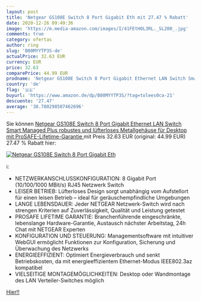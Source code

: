 ```yaml
---
layout: post
title: 'Netgear GS108E Switch 8 Port Gigabit Eth mit 27.47 % Rabatt'
date: 2020-12-26 09:49:36
image: 'https://m.media-amazon.com/images/I/41FEtHOL3RL._SL200_.jpg'
comments: true
category: ofertas
author: ring
slug: 'B00MYYTP3S-de'
actualPrice: 32.63 EUR
currency: EUR
price: 32.63
comparePrice: 44.99 EUR
prodname: 'Netgear GS108E Switch 8 Port Gigabit Ethernet LAN Switch Smart Managed Plus  robustes und lüfterloses Metallgehäuse  für Desktop  mit ProSAFE-Lifetime-Garantie '
country: 'de'
flag: '🇩🇪'
buyurl: 'https://www.amazon.de/dp/B00MYYTP3S/?tag=tolees0ca-21'
descuento: '27.47'
average: '38.780298507462696'
---
```


Sie können [Netgear GS108E Switch 8 Port Gigabit Ethernet LAN Switch Smart Managed Plus  robustes und lüfterloses Metallgehäuse  für Desktop  mit ProSAFE-Lifetime-Garantie ](https://www.amazon.de/dp/B00MYYTP3S/?tag=tolees0ca-21) mit Preis 32.63 EUR (original: 44.99 EUR) 27.47 % Rabatt hier:

[![Netgear GS108E Switch 8 Port Gigabit Eth](https://m.media-amazon.com/images/I/41FEtHOL3RL._SL200_.jpg)](https://www.amazon.de/dp/B00MYYTP3S/?tag=tolees0ca-21)

ℹ️:

- NETZWERKANSCHLUSSKONFIGURATION: 8 Gigabit Port (10/100/1000 MBit/s) RJ45 Netzwerk Switch
- LEISER BETRIEB: Lüfterloses Design sorgt unabhängig vom Aufstellort für einen leisen Betrieb – ideal für geräuschempfindliche Umgebungen
- LANGE LEBENSDAUER: Jeder NETGEAR Netzwerk-Switch wird nach strengen Kriterien auf Zuverlässigkeit, Qualität und Leistung getestet
- PROSAFE LIFETIME GARANTIE: Branchenführende eingeschränkte, lebenslange Hardware-Garantie, Austausch nächster Arbeitstag, 24h Chat mit NETGEAR Experten
- KONFIGURATION UND STEUERUNG: Managementsoftware mit intuitiver WebGUI ermöglicht Funktionen zur Konfiguration, Sicherung und Überwachung des Netzwerks
- ENERGIEEFFIZIENT: Optimiert Energieverbrauch und senkt Betriebskosten, da mit energieeffizientem Ethernet-Modus IEEE802.3az kompatibel
- VIELSEITIGE MONTAGEMÖGLICHKEITEN: Desktop oder Wandmontage des LAN Verteiler-Switches möglich

[Hier!!](https://www.amazon.de/dp/B00MYYTP3S/?tag=tolees0ca-21)
